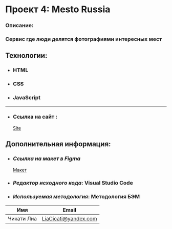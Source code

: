 # Проект 4: Mesto Russia

### Oписание:

### Cервис где люди делятся фотографиями интересных мест

## Технологии:

- ### HTML
- ### CSS
- ### JavaScript

---

- ### Ссылка на сайт :
  [ Site ](https://liacicati.github.io/mesto/)

## Дополнительная информация:

- ### _Ссылка на макет в Figma_
  [ Макет ](https://www.figma.com/file/StZjf8HnoeLdiXS7dYrLAh/JavaScript.-Sprint-4)
- ### _Редактор исходного кода_: Visual Studio Code
- ### _Используемая методология_: Методология БЭМ

| Имя        | Email                |
| ---------- | -------------------- |
| Чикати Лиа | LiaCicati@yandex.com |
